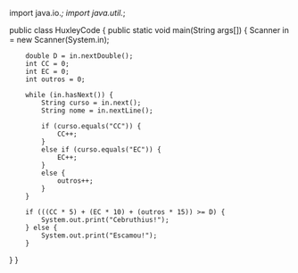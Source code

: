 import java.io.*;
import java.util.*;

public class HuxleyCode {
  public static void main(String args[]) {
   		Scanner in = new Scanner(System.in);

		double D = in.nextDouble();
		int CC = 0;
		int EC = 0;
		int outros = 0;
	
		while (in.hasNext()) {
			String curso = in.next();
			String nome = in.nextLine();

			if (curso.equals("CC")) {
				CC++;
			}
			else if (curso.equals("EC")) {
				EC++;
			}
			else {
				outros++;
			}
		}

		if (((CC * 5) + (EC * 10) + (outros * 15)) >= D) {
			System.out.print("Cebruthius!");
		} else {
			System.out.print("Escamou!");
		} 
  }
}
